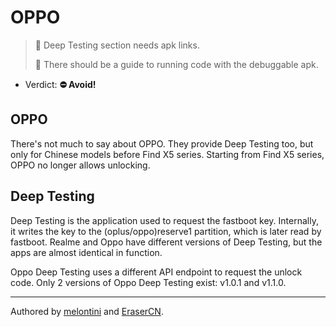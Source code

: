 # OPPO

> 🧹 Deep Testing section needs apk links.
>
> 🧹 There should be a guide to running code with the debuggable apk.

- Verdict: **⛔ Avoid!**


## OPPO

There's not much to say about OPPO. They provide Deep Testing too, but only for Chinese models before Find X5 series. Starting from Find X5 series, OPPO no longer allows unlocking.


## Deep Testing

Deep Testing is the application used to request the fastboot key. Internally, it writes the key to the (oplus/oppo)reserve1 partition, which is later read by fastboot. Realme and Oppo have different versions of Deep Testing, but the apps are almost identical in function.

Oppo Deep Testing uses a different API endpoint to request the unlock code. Only 2 versions of Oppo Deep Testing exist: v1.0.1 and v1.1.0.

***
Authored by [melontini](https://github.com/melontini) and [EraserCN](https://github.com/EraserCN).

[rmx3474-rooting]:https://github.com/turistu/rmx3474-rooting
[announcement]:https://c.realme.com/in/post-details/1671137365285982208
[Full-OTA region switch]:https://xdaforums.com/t/change-region-via-full-ota.4535659/
[deep-testing-thread]:https://xdaforums.com/t/discussion-a-thread-to-collate-and-share-what-is-known-about-unlocking-fastboot-on-oppo-devices.4490041/post-89323153
[debuggable-deep-testing]:https://xdaforums.com/attachments/gt5-deeptesting-apk.6065115/
